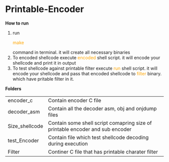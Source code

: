 # Printable-Encoder

<b> How to run </b>
<ol>
	<li>run <p style="color: orange"> make </p> command in terminal. it will create all necessary binaries</li>
	<li> To encoded shellcode execute <span style="color: orange"> encoded </span>  shell script. it will encode your shellcode and print it in output </li>
	<li> To test shellcode against printable filter execute <span style="color: orange"> run </span>  shell script. it will encode your shellcode and pass that encoded shellcode to <span style="color: orange"> filter </span>  binary. which have pritable filter in it.
</ol>

<b> Folders </b>
<table>
	<tr>
		<td>encoder_c</td>
		<td>Contain encoder C file </td>
	</tr>
	<tr>
		<td>decoder_asm</td>
		<td>Contain all the decoder asm, obj and onjdump files</td>
	</tr>
	<tr>
		<td>Size_shellcode</td>
		<td>Contain some shell script comapring size of printable encoder and sub encoder</td>
	</tr>
	<tr>
		<td>test_Encoder</td>
		<td>Contain file which test shellcode decoding during execution</td>
	</tr>
	<tr>
		<td>Filter</td>
		<td>Continer C file that has printable charater filter </td>
	</tr>
</table>

